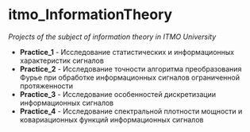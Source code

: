# itmo_InformationTheory
_Projects of the subject of information theory in ITMO University_

* __Practice_1__ - Исследование статистических и информационных характеристик сигналов
* __Practice_2__ - Исследование точности алгоритма преобразования Фурье при обработке информационных сигналов ограниченной протяженности
* __Practice_3__ - Исследование особенностей дискретизации информационных сигналов
* __Practice_4__ - Исследование спектральной плотности мощности и ковариационных функций информационных сигналов

